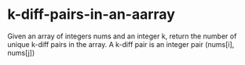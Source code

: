 # k-diff-pairs-in-an-aarray
Given an array of integers nums and an integer k, return the number of unique k-diff pairs in the array.  A k-diff pair is an integer pair (nums[i], nums[j])
